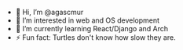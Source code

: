 - 👋 Hi, I’m @agascmur
- 👀 I’m interested in web and OS development
- 🌱 I’m currently learning React/Django and Arch
- ⚡ Fun fact: Turtles don't know how slow they are.

<!---
agascmur/agascmur is a ✨ special ✨ repository because its `README.md` (this file) appears on your GitHub profile.
You can click the Preview link to take a look at your changes.
--->
